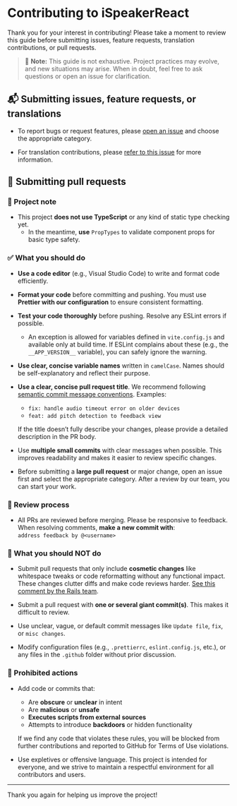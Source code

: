 # Contributing to iSpeakerReact

Thank you for your interest in contributing! Please take a moment to review this guide before submitting issues, feature requests, translation contributions, or pull requests.

> 📝 **Note:** This guide is not exhaustive. Project practices may evolve, and new situations may arise. When in doubt, feel free to ask questions or open an issue for clarification.

## 📬 Submitting issues, feature requests, or translations

- To report bugs or request features, please [open an issue](https://github.com/yllst-testing-labs/ispeakerreact/issues/new/choose) and choose the appropriate category.

- For translation contributions, please [refer to this issue](https://github.com/yllst-testing-labs/ispeakerreact/issues/18) for more information.

## 🔀 Submitting pull requests

### 📌 Project note

- This project **does not use TypeScript** or any kind of static type checking yet.
  - In the meantime, **use** `PropTypes` to validate component props for basic type safety.

### ✅ What you should do

- **Use a code editor** (e.g., Visual Studio Code) to write and format code efficiently.

- **Format your code** before committing and pushing. You must use **Prettier with our configuration** to ensure consistent formatting.

- **Test your code thoroughly** before pushing. Resolve any ESLint errors if possible.
  - An exception is allowed for variables defined in `vite.config.js` and available only at build time. If ESLint complains about these (e.g., the `__APP_VERSION__` variable), you can safely ignore the warning.

- **Use clear, concise variable names** written in `camelCase`. Names should be self-explanatory and reflect their purpose.

- **Use a clear, concise pull request title**. We recommend following [semantic commit message conventions](https://gist.github.com/joshbuchea/6f47e86d2510bce28f8e7f42ae84c716). Examples:
  - `fix: handle audio timeout error on older devices`
  - `feat: add pitch detection to feedback view`

  If the title doesn’t fully describe your changes, please provide a detailed description in the PR body.

- Use **multiple small commits** with clear messages when possible. This improves readability and makes it easier to review specific changes.

- Before submitting a **large pull request** or major change, open an issue first and select the appropriate category. After a review by our team, you can start your work.

### 🧪 Review process

- All PRs are reviewed before merging. Please be responsive to feedback.  
  When resolving comments, **make a new commit with**:  
  `address feedback by @<username>`

### 🤔 What you should NOT do

- Submit pull requests that only include **cosmetic changes** like whitespace tweaks or code reformatting without any functional impact.  
  These changes clutter diffs and make code reviews harder. [See this comment by the Rails team](https://github.com/rails/rails/pull/13771#issuecomment-32746700).

- Submit a pull request with **one or several giant commit(s)**. This makes it difficult to review.

- Use unclear, vague, or default commit messages like `Update file`, `fix`, or `misc changes`.

- Modify configuration files (e.g., `.prettierrc`, `eslint.config.js`, etc.), or any files in the `.github` folder without prior discussion.

### 🚫 Prohibited actions

- Add code or commits that:
  - Are **obscure** or **unclear** in intent  
  - Are **malicious** or **unsafe**  
  - **Executes scripts from external sources**  
  - Attempts to introduce **backdoors** or hidden functionality

  If we find any code that violates these rules, you will be blocked from further contributions and reported to GitHub for Terms of Use violations.

- Use expletives or offensive language. This project is intended for everyone, and we strive to maintain a respectful environment for all contributors and users.

---

Thank you again for helping us improve the project!
